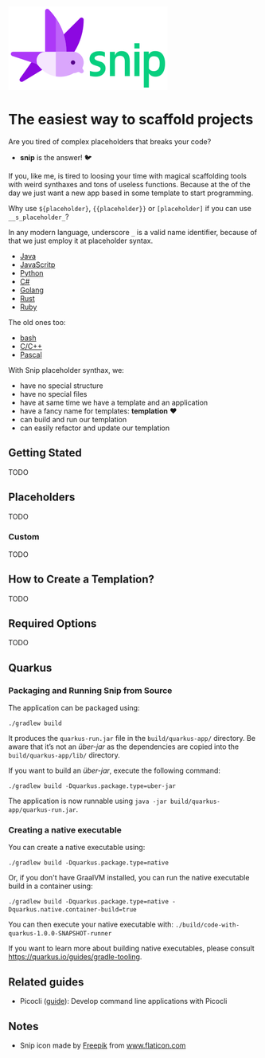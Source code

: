 ![Snip](./artwork/snip-horizontal-s.png)

# The easiest way to scaffold projects

Are you tired of complex placeholders that breaks your code?

- __snip__ is the answer! 🐦

If you, like me, is tired to loosing your time with magical scaffolding
tools with weird synthaxes and tons of useless functions. Because
at the of the day we just want a new app based in some template to
start programming.

Why use `${placeholder}`, `{{placeholder}}` or `[placeholder]`
if you can use `__s_placeholder_`?

In any modern language, underscore `_` is a valid name identifier,
because of that we just employ it at placeholder syntax.

- [Java](https://docs.oracle.com/javase/tutorial/java/nutsandbolts/variables.html#naming)
- [JavaScritp](https://developer.mozilla.org/en-US/docs/Web/JavaScript/Guide/Grammar_and_types#variables)
- [Python](https://www.w3schools.com/python/gloss_python_variable_names.asp)
- [C#](https://docs.microsoft.com/en-us/dotnet/csharp/programming-guide/inside-a-program/identifier-names)
- [Golang](https://golang.org/ref/spec#Identifiers)
- [Rust]()
- [Ruby]()

The old ones too:

- [bash]()
- [C/C++]()
- [Pascal]()

With Snip placeholder synthax, we:

- have no special structure
- have no special files
- have at same time we have a template and an application
- have a fancy name for templates: __templation__ ❤️
- can build and run our templation
- can easily refactor and update our templation

## Getting Stated

TODO

## Placeholders

TODO

### Custom

TODO

## How to Create a Templation?

TODO

## Required Options

TODO

## Quarkus

### Packaging and Running Snip from Source

The application can be packaged using:
```shell script
./gradlew build
```
It produces the `quarkus-run.jar` file in the `build/quarkus-app/` directory.
Be aware that it’s not an _über-jar_ as the dependencies are copied into the `build/quarkus-app/lib/` directory.

If you want to build an _über-jar_, execute the following command:
```shell script
./gradlew build -Dquarkus.package.type=uber-jar
```

The application is now runnable using `java -jar build/quarkus-app/quarkus-run.jar`.

### Creating a native executable

You can create a native executable using: 
```shell script
./gradlew build -Dquarkus.package.type=native
```

Or, if you don't have GraalVM installed, you can run the native executable build in a container using: 
```shell script
./gradlew build -Dquarkus.package.type=native -Dquarkus.native.container-build=true
```

You can then execute your native executable with: `./build/code-with-quarkus-1.0.0-SNAPSHOT-runner`

If you want to learn more about building native executables, please consult https://quarkus.io/guides/gradle-tooling.

## Related guides

- Picocli ([guide](https://quarkus.io/guides/picocli)): Develop command line applications with Picocli
 
## Notes

- <div>Snip icon made by <a href="https://www.freepik.com" title="Freepik">Freepik</a> from <a href="https://www.flaticon.com/" title="Flaticon">www.flaticon.com</a></div>